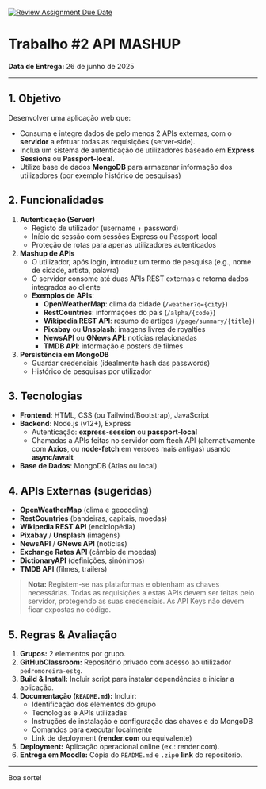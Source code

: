 [![Review Assignment Due Date](https://classroom.github.com/assets/deadline-readme-button-22041afd0340ce965d47ae6ef1cefeee28c7c493a6346c4f15d667ab976d596c.svg)](https://classroom.github.com/a/SNHEdQbF)
# Trabalho #2 API MASHUP

**Data de Entrega:** 26 de junho de 2025

---

## 1. Objetivo

Desenvolver uma aplicação web que:

- Consuma e integre dados de pelo menos 2 APIs externas, com o **servidor** a efetuar todas as requisições (server-side).
- Inclua um sistema de autenticação de utilizadores baseado em **Express Sessions** ou **Passport-local**.
- Utilize base de dados **MongoDB** para armazenar informação dos utilizadores (por exemplo histórico de pesquisas)

## 2. Funcionalidades

1. **Autenticação (Server)**
   - Registo de utilizador (username + password)
   - Início de sessão com sessões Express ou Passport-local
   - Proteção de rotas para apenas utilizadores autenticados
2. **Mashup de APIs**
   - O utilizador, após login, introduz um termo de pesquisa (e.g., nome de cidade, artista, palavra)
   - O servidor consome até duas APIs REST externas e retorna dados integrados ao cliente
   - **Exemplos de APIs**:
     - **OpenWeatherMap**: clima da cidade (`/weather?q={city}`)
     - **RestCountries**: informações do país (`/alpha/{code}`)
     - **Wikipedia REST API**: resumo de artigos (`/page/summary/{title}`)
     - **Pixabay** ou **Unsplash**: imagens livres de royalties
     - **NewsAPI** ou **GNews API**: notícias relacionadas
     - **TMDB API**: informação e posters de filmes
3. **Persistência em MongoDB**
   - Guardar credenciais (idealmente hash das passwords)
   - Histórico de pesquisas por utilizador

## 3. Tecnologias

- **Frontend**: HTML, CSS (ou Tailwind/Bootstrap), JavaScript
- **Backend**: Node.js (v12+), Express
  - Autenticação: **express-session** ou **passport-local**
  - Chamadas a APIs feitas no servidor com ftech API (alternativamente com **Axios**, ou **node-fetch** em versoes mais antigas) usando **async/await**
- **Base de Dados**: MongoDB (Atlas ou local)

## 4. APIs Externas (sugeridas)

- **OpenWeatherMap** (clima e geocoding)
- **RestCountries** (bandeiras, capitais, moedas)
- **Wikipedia REST API** (enciclopédia)
- **Pixabay** / **Unsplash** (imagens)
- **NewsAPI** / **GNews API** (notícias)
- **Exchange Rates API** (câmbio de moedas)
- **DictionaryAPI** (definições, sinónimos)
- **TMDB API** (filmes, trailers)

> **Nota:** Registem-se nas plataformas e obtenham as chaves necessárias. Todas as requisições a estas APIs devem ser feitas pelo servidor, protegendo as suas credenciais. As API Keys não devem ficar expostas no código.

## 5. Regras & Avaliação

1. **Grupos:** 2 elementos por grupo.
2. **GitHubClassroom:** Repositório privado com acesso ao utilizador `pedromoreira-estg`.
3. **Build & Install:** Incluir script para instalar dependências e iniciar a aplicação.
4. **Documentação (`README.md`):** Incluir:
   - Identificação dos elementos do grupo
   - Tecnologias e APIs utilizadas
   - Instruções de instalação e configuração das chaves e do MongoDB
   - Comandos para executar localmente
   - Link de deployment (**render.com** ou equivalente)
5. **Deployment:** Aplicação operacional online (ex.: render.com).
6. **Entrega em Moodle:** Cópia do `README.md` e `.zip`e **link** do repositório.

---

Boa sorte!
